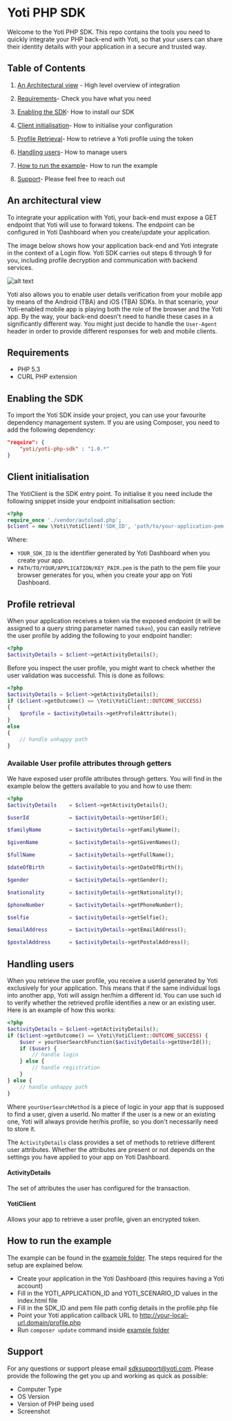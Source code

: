 Yoti PHP SDK
=============

Welcome to the Yoti PHP SDK. This repo contains the tools you need to quickly integrate your PHP back-end with Yoti, so that your users can share their identity details with your application in a secure and trusted way.

## Table of Contents

1) [An Architectural view](#an-architectural-view) -
High level overview of integration

2) [Requirements](#requirements)-
Check you have what you need

3) [Enabling the SDK](#enabling-the-sdk)-
How to install our SDK

4) [Client initialisation](#client-initialisation)-
How to initialise your configuration

5) [Profile Retrieval](#profile-retrieval)-
How to retrieve a Yoti profile using the token

6) [Handling users](#handling-users)-
How to manage users

7) [How to run the example](#how-to-run-the-example)-
How to run the example

8) [Support](#support)-
Please feel free to reach out

## An architectural view
To integrate your application with Yoti, your back-end must expose a GET endpoint that Yoti will use to forward tokens.
The endpoint can be configured in Yoti Dashboard when you create/update your application.

The image below shows how your application back-end and Yoti integrate in the context of a Login flow.
Yoti SDK carries out steps 6 through 9 for you, including profile decryption and communication with backend services.

![alt text](login_flow.png "Login flow")


Yoti also allows you to enable user details verification from your mobile app by means of the Android (TBA) and iOS (TBA) SDKs. In that scenario, your Yoti-enabled mobile app is playing both the role of the browser and the Yoti app. By the way, your back-end doesn't need to handle these cases in a significantly different way. You might just decide to handle the `User-Agent` header in order to provide different responses for web and mobile clients.
   
## Requirements

* PHP 5.3
* CURL PHP extension

## Enabling the SDK
To import the Yoti SDK inside your project, you can use your favourite dependency management system.
If you are using Composer, you need to add the following dependency:

```json
"require": {
    "yoti/yoti-php-sdk" : "1.0.*"
}
```

## Client initialisation
The YotiClient is the SDK entry point. To initialise it you need include the following snippet inside your endpoint initialisation section:
```php
<?php
require_once './vendor/autoload.php';
$client = new \Yoti\YotiClient('SDK_ID', 'path/to/your-application-pem-file.pem');
```
Where:
* `YOUR_SDK_ID` is the identifier generated by Yoti Dashboard when you create your app.
* `PATH/TO/YOUR/APPLICATION/KEY_PAIR.pem` is the path to the pem file your browser generates for you, when you create your app on Yoti Dashboard.


## Profile retrieval
When your application receives a token via the exposed endpoint (it will be assigned to a query string parameter named `token`), you can easily retrieve the user profile by adding the following to your endpoint handler:

```php
<?php
$activityDetails = $client->getActivityDetails();
```
Before you inspect the user profile, you might want to check whether the user validation was successful.
This is done as follows:

```php
<?php
$activityDetails = $client->getActivityDetails();
if ($client->getOutcome() == \Yoti\YotiClient::OUTCOME_SUCCESS)
{
    $profile = $activityDetails->getProfileAttribute();
}
else
{
    // handle unhappy path
}
``` 

### Available User profile attributes through getters
We have exposed user profile attributes through getters. You will find in the example below the getters available to you and how to use them:

```php
<?php
$activityDetails    = $client->getActivityDetails();

$userId             = $activityDetails->getUserId();

$familyName         = $activityDetails->getFamilyName();

$givenName          = $activityDetails->getGivenNames();

$fullName           = $activityDetails->getFullName();

$dateOfBirth        = $activityDetails->getDateOfBirth();

$gender             = $activityDetails->getGender();

$nationality        = $activityDetails->getNationality();

$phoneNumber        = $activityDetails->getPhoneNumber();

$selfie             = $activityDetails->getSelfie();

$emailAddress       = $activityDetails->getEmailAddress();

$postalAddress      = $activityDetails->getPostalAddress();
```

## Handling users
When you retrieve the user profile, you receive a userId generated by Yoti exclusively for your application.
This means that if the same individual logs into another app, Yoti will assign her/him a different id.
You can use such id to verify whether the retrieved profile identifies a new or an existing user.
Here is an example of how this works:

```php
<?php
$activityDetails = $client->getActivityDetails();
if ($client->getOutcome() == \Yoti\YotiClient::OUTCOME_SUCCESS) {
    $user = yourUserSearchFunction($activityDetails->getUserId());
    if ($user) {
        // handle login
    } else {
        // handle registration
    }
} else {
    // handle unhappy path
}
```
Where `yourUserSearchMethod` is a piece of logic in your app that is supposed to find a user, given a userId. 
No matter if the user is a new or an existing one, Yoti will always provide her/his profile, so you don't necessarily need to store it.

The `ActivityDetails` class provides a set of methods to retrieve different user attributes. Whether the attributes are present or not depends on the settings you have applied to your app on Yoti Dashboard.

#### ActivityDetails
The set of attributes the user has configured for the transaction.

#### YotiClient

Allows your app to retrieve a user profile, given an encrypted token.

## How to run the example

The example can be found in the [example folder](https://github.com/getyoti/php/tree/master/example). The steps required for the setup are explained below.

- Create your application in the Yoti Dashboard (this requires having a Yoti account)
- Fill in the YOTI_APPLICATION_ID and YOTI_SCENARIO_ID values in the index.html file 
- Fill in the SDK_ID and pem file path config details in the profile.php file
- Point your Yoti application callback URL to http://your-local-url.domain/profile.php
- Run `composer update` command inside [example folder](https://github.com/getyoti/php/tree/master/example) 
 
## Support

For any questions or support please email [sdksupport@yoti.com](mailto:sdksupport@yoti.com).
Please provide the following the get you up and working as quick as possible:

- Computer Type
- OS Version
- Version of PHP being used
- Screenshot

